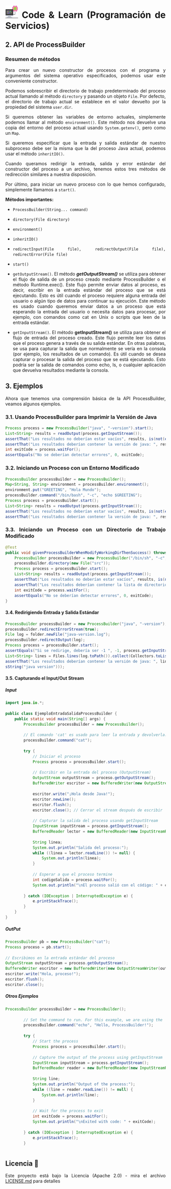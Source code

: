 <div align="justify">

# <img src=../../../images/computer.png width="40"> Code & Learn (Programación de Servicios)

## 2. API de ProcessBuilder

### Resumen de métodos

Para crear un nuevo constructor de procesos con el programa y argumentos del sistema operativo especificados, podemos usar este conveniente constructor. 

Podemos sobrescribir el directorio de trabajo predeterminado del proceso actual llamando al método `directory` y pasando un objeto `File`. Por defecto, el directorio de trabajo actual se establece en el valor devuelto por la propiedad del sistema `user.dir`.

Si queremos obtener las variables de entorno actuales, simplemente podemos llamar al método `environment()`. Este método nos devuelve una copia del entorno del proceso actual usando `System.getenv()`, pero como un `Map`.

Si queremos especificar que la entrada y salida estándar de nuestro subproceso debe ser la misma que la del proceso Java actual, podemos usar el método `inheritIO()`.

Cuando queramos redirigir la entrada, salida y error estándar del constructor del proceso a un archivo, tenemos estos tres métodos de redirección similares a nuestra disposición.

Por último, para iniciar un nuevo proceso con lo que hemos configurado, simplemente llamamos a `start()`.

**Métodos importantes:**

- `ProcessBuilder(String... command)`
- `directory(File directory)`
- `environment()`
- `inheritIO()`
- `redirectInput(File file), redirectOutput(File file), redirectError(File file)`
- `start()`
- `getOutputStream()`. El método ___getOutputStream()___ se utiliza para obtener el flujo de salida de un proceso creado mediante ProcessBuilder o el método Runtime.exec(). Este flujo permite enviar datos al proceso, es decir, escribir en la entrada estándar del proceso que se está ejecutando. Esto es útil cuando el proceso requiere alguna entrada del usuario o algún tipo de datos para continuar su ejecución. Este método es usado cuando queremos enviar datos a un proceso que está esperando la entrada del usuario o necesita datos para procesar, por ejemplo, con comandos como cat en Unix o scripts que leen de la entrada estándar.

- `getInputStream()`. El método __getInputStream()__ se utiliza para obtener el flujo de entrada del proceso creado. Este flujo permite leer los datos que el proceso genera a través de su salida estándar. En otras palabras, se usa para capturar la salida que normalmente se vería en la consola (por ejemplo, los resultados de un comando). Es útil cuando se desea capturar o procesar la salida del proceso que se está ejecutando. Esto podría ser la salida de comandos como echo, ls, o cualquier aplicación que devuelva resultados mediante la consola.

## 3. Ejemplos

Ahora que tenemos una comprensión básica de la API ProcessBuilder, veamos algunos ejemplos.

### 3.1. Usando ProcessBuilder para Imprimir la Versión de Java

```java
Process process = new ProcessBuilder("java", "-version").start();
List<String> results = readOutput(process.getInputStream());
assertThat("Los resultados no deberían estar vacíos", results, is(not(empty())));
assertThat("Los resultados deberían contener la versión de java: ", results, hasItem(containsString("java version")));
int exitCode = process.waitFor();
assertEquals("No se deberían detectar errores", 0, exitCode);
```

### 3.2. Iniciando un Proceso con un Entorno Modificado

```java
ProcessBuilder processBuilder = new ProcessBuilder();
Map<String, String> environment = processBuilder.environment();
environment.put("GREETING", "Hola Mundo");
processBuilder.command("/bin/bash", "-c", "echo $GREETING");
Process process = processBuilder.start();
List<String> results = readOutput(process.getInputStream());
assertThat("Los resultados no deberían estar vacíos", results, is(not(empty())));
assertThat("Los resultados deberían contener la versión de java: ", results, hasItem(containsString("Hola Mundo")));
```

### 3.3. Iniciando un Proceso con un Directorio de Trabajo Modificado

```java
@Test
public void givenProcessBuilderWhenModifyWorkingDirThenSuccess() throws IOException, InterruptedException {
    ProcessBuilder processBuilder = new ProcessBuilder("/bin/sh", "-c", "ls");
    processBuilder.directory(new File("src"));
    Process process = processBuilder.start();
    List<String> results = readOutput(process.getInputStream());
    assertThat("Los resultados no deberían estar vacíos", results, is(not(empty())));
    assertThat("Los resultados deberían contener la lista de directorios: ", results, contains("main", "test"));
    int exitCode = process.waitFor();
    assertEquals("No se deberían detectar errores", 0, exitCode);
}
```

#### 3.4. Redirigiendo Entrada y Salida Estándar

```java
ProcessBuilder processBuilder = new ProcessBuilder("java", "-version");
processBuilder.redirectErrorStream(true);
File log = folder.newFile("java-version.log");
processBuilder.redirectOutput(log);
Process process = processBuilder.start();
assertEquals("Si se redirige, debería ser -1 ", -1, process.getInputStream().read());
List<String> lines = Files.lines(log.toPath()).collect(Collectors.toList());
assertThat("Los resultados deberían contener la versión de java: ", lines, hasItem(contain
sString("java version")));
```

#### 3.5. Capturando el Input/Out Stream

##### Input

```java
import java.io.*;

public class EjemploEntradaSalidaProcessBuilder {
    public static void main(String[] args) {
        ProcessBuilder processBuilder = new ProcessBuilder();
        
        // El comando 'cat' es usado para leer la entrada y devolverla.
        processBuilder.command("cat");

        try {
            // Iniciar el proceso
            Process proceso = processBuilder.start();

            // Escribir en la entrada del proceso (OutputStream)
            OutputStream outputStream = proceso.getOutputStream();
            BufferedWriter escritor = new BufferedWriter(new OutputStreamWriter(outputStream));
            
            escritor.write("¡Hola desde Java!");
            escritor.newLine();
            escritor.flush();
            escritor.close(); // Cerrar el stream después de escribir

            // Capturar la salida del proceso usando getInputStream
            InputStream inputStream = proceso.getInputStream();
            BufferedReader lector = new BufferedReader(new InputStreamReader(inputStream));

            String linea;
            System.out.println("Salida del proceso:");
            while ((linea = lector.readLine()) != null) {
                System.out.println(linea);
            }

            // Esperar a que el proceso termine
            int codigoSalida = proceso.waitFor();
            System.out.println("\nEl proceso salió con el código: " + codigoSalida);

        } catch (IOException | InterruptedException e) {
            e.printStackTrace();
        }
    }
}
```


##### OutPut

```java
ProcessBuilder pb = new ProcessBuilder("cat");
Process proceso = pb.start();

// Escribimos en la entrada estándar del proceso
OutputStream outputStream = proceso.getOutputStream();
BufferedWriter escritor = new BufferedWriter(new OutputStreamWriter(outputStream));
escritor.write("Hola, proceso!");
escritor.flush();
escritor.close();
```

##### Otros Ejemplos

```java
ProcessBuilder processBuilder = new ProcessBuilder();
        
        // Set the command to run. For this example, we are using the 'echo' command.
        processBuilder.command("echo", "Hello, ProcessBuilder!");

        try {
            // Start the process
            Process process = processBuilder.start();

            // Capture the output of the process using getInputStream
            InputStream inputStream = process.getInputStream();
            BufferedReader reader = new BufferedReader(new InputStreamReader(inputStream));

            String line;
            System.out.println("Output of the process:");
            while ((line = reader.readLine()) != null) {
                System.out.println(line);
            }

            // Wait for the process to exit
            int exitCode = process.waitFor();
            System.out.println("\nExited with code: " + exitCode);

        } catch (IOException | InterruptedException e) {
            e.printStackTrace();
        }
```

```java

```

## Licencia 📄

Este proyecto está bajo la Licencia (Apache 2.0) - mira el archivo [LICENSE.md](../../../LICENSE) para detalles

</div>